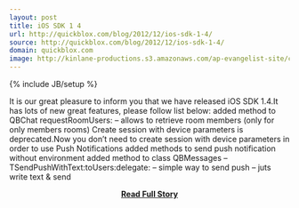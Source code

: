 ```yaml
---
layout: post
title: iOS SDK 1 4
url: http://quickblox.com/blog/2012/12/ios-sdk-1-4/
source: http://quickblox.com/blog/2012/12/ios-sdk-1-4/
domain: quickblox.com
image: http://kinlane-productions.s3.amazonaws.com/ap-evangelist-site/curated/screenshots/9352_api500_com.png
---
```

{% include JB/setup %}<p>It is our great pleasure to inform you that we have released iOS SDK 1.4.It has lots of new great features, please follow list below: added method to QBChat requestRoomUsers: – allows to retrieve room members (only for only members rooms) Create session with device parameters is deprecated.Now you don’t need to create session with device parameters in order to use Push Notifications added methods to send push notification without environment added method to class QBMessages – TSendPushWithText:toUsers:delegate: – simple way to send push – juts write text &amp; send</p>
<center><p><a href="http://quickblox.com/blog/2012/12/ios-sdk-1-4/" style='padding:25px; font-sze:18px; font-weight: bold;'>Read Full Story</a></p></center>
